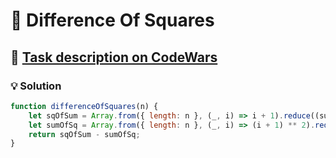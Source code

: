 # 📝 Difference Of Squares

## 🔗 [Task description on CodeWars](https://www.codewars.com/kata/558f9f51e85b46e9fa000025)

### 💡 Solution

```javascript
function differenceOfSquares(n) {
    let sqOfSum = Array.from({ length: n }, (_, i) => i + 1).reduce((sum, n) => sum + n, 0) ** 2;
    let sumOfSq = Array.from({ length: n }, (_, i) => (i + 1) ** 2).reduce((sum, n) => sum + n, 0);
    return sqOfSum - sumOfSq;
}
```
